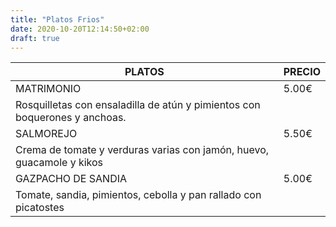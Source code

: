 ```yaml
---
title: "Platos Frios"
date: 2020-10-20T12:14:50+02:00
draft: true
---
```

| PLATOS | PRECIO |
|--------|--------|
| MATRIMONIO | 5.00€ |
| Rosquilletas con ensaladilla de atún y pimientos con boquerones y anchoas. | 
| SALMOREJO | 5.50€ |
|Crema de tomate y verduras varias con jamón, huevo, guacamole y kikos |
| GAZPACHO DE SANDIA | 5.00€ |
| Tomate, sandia, pimientos, cebolla y pan rallado con picatostes |
